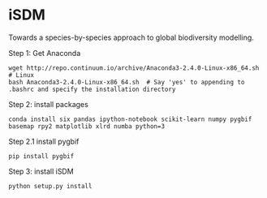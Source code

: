 # iSDM
Towards a species-by-species approach to global biodiversity modelling.


Step 1: Get Anaconda
```
wget http://repo.continuum.io/archive/Anaconda3-2.4.0-Linux-x86_64.sh  # Linux
bash Anaconda3-2.4.0-Linux-x86_64.sh  # Say 'yes' to appending to .bashrc and specify the installation directory
```

Step 2: install packages
```
conda install six pandas ipython-notebook scikit-learn numpy pygbif basemap rpy2 matplotlib xlrd numba python=3
```

Step 2.1 install pygbif
```
pip install pygbif
```

Step 3: install iSDM 
```
python setup.py install
```

